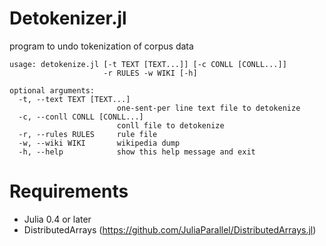 # Detokenizer.jl
program to undo tokenization of corpus data

    usage: detokenize.jl [-t TEXT [TEXT...]] [-c CONLL [CONLL...]]
                         -r RULES -w WIKI [-h]
    
    optional arguments:
      -t, --text TEXT [TEXT...]
                            one-sent-per line text file to detokenize
      -c, --conll CONLL [CONLL...]
                            conll file to detokenize
      -r, --rules RULES     rule file
      -w, --wiki WIKI       wikipedia dump
      -h, --help            show this help message and exit

# Requirements
* Julia 0.4 or later
* DistributedArrays (https://github.com/JuliaParallel/DistributedArrays.jl)
